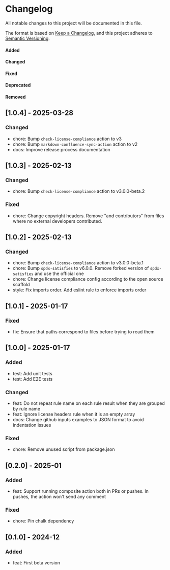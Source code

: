 # Changelog

All notable changes to this project will be documented in this file.

The format is based on [Keep a Changelog](https://keepachangelog.com/en/1.0.0/),
and this project adheres to [Semantic Versioning](https://semver.org/spec/v2.0.0.html).

#### Added
#### Changed
#### Fixed
#### Deprecated
#### Removed

## [1.0.4] - 2025-03-28

### Changed

* chore: Bump `check-license-compliance` action to v3
* chore: Bump `markdown-confluence-sync-action` action to v2
* docs: Improve release process documentation


## [1.0.3] - 2025-02-13

### Changed

* chore: Bump `check-license-compliance` action to v3.0.0-beta.2

### Fixed

* chore: Change copyright headers. Remove "and contributors" from files where no external developers contributed.

## [1.0.2] - 2025-02-13

### Changed

* chore: Bump `check-license-compliance` action to v3.0.0-beta.1
* chore: Bump `spdx-satisfies` to v6.0.0. Remove forked version of `spdx-satisfies` and use the official one
* chore: Change license compliance config according to the open source scaffold
* style: Fix imports order. Add eslint rule to enforce imports order

## [1.0.1] - 2025-01-17

### Fixed

* fix: Ensure that paths correspond to files before trying to read them

## [1.0.0] - 2025-01-17

### Added

* test: Add unit tests
* test: Add E2E tests

### Changed

* feat: Do not repeat rule name on each rule result when they are grouped by rule name
* feat: Ignore license headers rule when it is an empty array
* docs: Change github inputs examples to JSON format to avoid indentation issues

### Fixed

* chore: Remove unused script from package.json

## [0.2.0] - 2025-01

### Added

* feat: Support running composite action both in PRs or pushes. In pushes, the action won't send any comment

### Fixed

* chore: Pin chalk dependency


## [0.1.0] - 2024-12

### Added

* feat: First beta version
